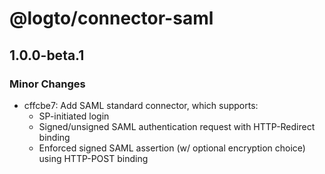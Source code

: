 # @logto/connector-saml

## 1.0.0-beta.1

### Minor Changes

- cffcbe7: Add SAML standard connector, which supports:
  - SP-initiated login
  - Signed/unsigned SAML authentication request with HTTP-Redirect binding
  - Enforced signed SAML assertion (w/ optional encryption choice) using HTTP-POST binding
